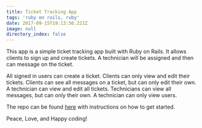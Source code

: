 ```yaml
---
title: Ticket Tracking App
tags: 'ruby on rails, ruby'
date: 2017-09-15T19:13:56.221Z
image: null
directory_index: false
---
```

This app is a simple ticket tracking app built with Ruby on Rails. It allows clients to sign up and create tickets. A technician will be assigned and then can message on the ticket. 

All signed in users can create a ticket. Clients can only view and edit their tickets. Clients can see all messages on a ticket, but can only edit their own. A technician can view and edit all tickets. Technicians can view all messages, but can only their own. A technician can only view users.

The repo can be found [here](https://github.com/jamgar/tickcase) with instructions on how to get started. 

Peace, Love, and Happy coding!
